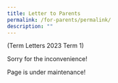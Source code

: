 ```yaml
---
title: Letter to Parents
permalink: /for-parents/permalink/
description: ""
---
```

(Term Letters 2023 Term 1)

Sorry for the inconvenience! 

Page is under maintenance!